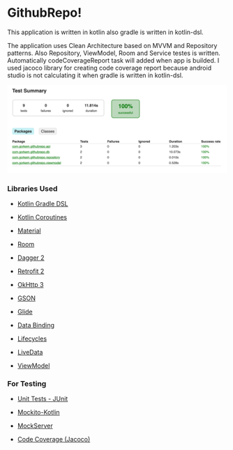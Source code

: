 # GithubRepo!
This application is written in kotlin also gradle is written in kotlin-dsl. 

The application uses Clean Architecture based on MVVM and Repository patterns. Also Repository, ViewModel, Room and Service testes is written. Automatically codeCoverageReport task will added when app is builded. I used jacoco library for creating code coverage report because android studio is not calculating it when gradle is written in kotlin-dsl.

![Image of Test Result](https://github.com/gkaradagan/GithubRepo/blob/master/art/testresult.png)


### Libraries Used

* [Kotlin Gradle DSL](https://docs.gradle.org/current/userguide/kotlin_dsl.html) 

* [Kotlin Coroutines](https://kotlinlang.org/docs/reference/coroutines-overview.html) 

* [Material](https://material.io/) 

* [Room](https://developer.android.com/jetpack/androidx/releases/room) 

* [Dagger 2](https://dagger.dev/users-guide) 

* [Retrofit 2](https://square.github.io/retrofit/) 

* [OkHttp 3](https://square.github.io/okhttp/) 

* [GSON](https://github.com/google/gson)

* [Glide](https://bumptech.github.io/glide/) 

* [Data Binding](https://developer.android.com/topic/libraries/support-library/packages#v7-appcompat) 

* [Lifecycles](https://developer.android.com/topic/libraries/architecture/lifecycle)

* [LiveData](https://developer.android.com/topic/libraries/architecture/lifecycle) 

* [ViewModel](https://developer.android.com/topic/libraries/architecture/viewmodel) 

### For Testing

* [Unit Tests - JUnit](https://junit.org/junit4/) 

* [Mockito-Kotlin](https://github.com/nhaarman/mockito-kotlin) 

* [MockServer](https://github.com/Kotlin/kotlinx.coroutines/tree/master/kotlinx-coroutines-test) 

* [Code Coverage (Jacoco)](https://www.eclemma.org/jacoco/) 
